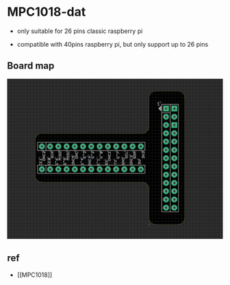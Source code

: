 
# MPC1018-dat

- only suitable for 26 pins classic raspberry pi 

- compatible with 40pins raspberry pi, but only support up to 26 pins 

## Board map 

![](2024-08-25-19-30-17.png)


## ref 

- [[MPC1018]]